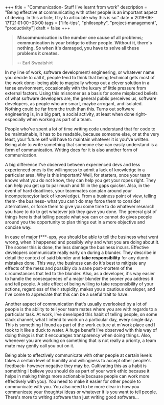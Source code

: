 +++
title = "Communication- Stuff I've learnt from work"
description = "Being effective at communicating with other people is an important aspect of deving. In this article, I try to articulate why this is so."
date = 2019-06-17T21:01:00+03:00
tags = ["life-tips", "philosophy", "project-management", "productivity"]
draft = false
+++

> **Miscommunication is the number one cause of all problems; communication is your bridge to other people. Without it, there's nothing. So when it's damaged, you have to solve all these problems it creates.**
>
> -- Earl Sweatshirt

In my line of work, software development/ engineering, or whatever name you decide to call it, people tend to think that being technical gets most of the work done- being able to magically whoop out a clever solution in a tense environment, occasionally with the luxury of little pressure from external factors. Using this misnomer as a basis for some misplaced beliefs of what software developers are, the general public perceives us, software developers, as people who are smart, maybe arrogant, and isolated. Nothing could be far from the truth than this. Turns out software engineering is, in a big part, a social activity, at least when done right- especially when working as part of a team.

People who've spent a lot of time writing code understand that for code to be maintainable, it has to be readable, because someone else, or at the very least, your future self will have to maintain whatever it is you've written. Being able to write something that someone else can easily understand is a form of communication. Writing docs for it is also another form of communication.

A big difference I've observed between experienced devs and less experienced ones is the willingness to admit a lack of knowledge in a particular area. Why is this important? Well, for starters, once your team knows what you do not know, they can help you get your ropes right. They can help you get up to par much and fill in the gaps quicker. Also, in the event of hard deadlines, your teammates can plan around your incompetency(or lack of knowledge). From a business point of view, telling them- the business- what you can't do may force them to consider alternatives, or force them to give you some time to do whatever research you have to do to get whatever job they gave you done. The general gist of things here is that telling people what you can or cannot do gives people around you the opportunity to plan things out in a more objective and concise way.

In case of major f\*\*\*-ups, you should be able to tell the business what went wrong, when it happened and possibly why and what you are doing about it. The sooner this is done, the less damage the business incurs. Effective developers communicate really early on during a blunder. They describe in detail the context of said  blunder and **take responsibility** for any dumb mistakes done. This way, the business can do it's best to mitigate any effects of the mess and possibly do a sane post-mortem of the circumstances that led to the blunder. Also, as a developer, it's way easier to handle the consequences of a major blunder the sooner you address it and tell people. A side effect of being willing to take responsibility of your actions, regardless of their stupidity, makes you a cautious developer, and I've come to appreciate that this can be a useful trait to have.

Another aspect of communication that's usually overlooked by a lot of people is the ability to tell your team mates where you are with regards to a particular task. At work, I've developed this habit of telling people, on some slack channel, what I intend to work on a particular day, every single day. This is something I found as part of the work culture at m'work place and I took to it like a duck to water. A huge benefit I've observed with this way of doing things is that it encourages transparency when doing things. Also, whenever you are working on something that is not really a priority, a team mate may gently call you out on it.

Being able to effectively communicate with other people at certain levels takes a certain level of humility and willingness to accept other people's feedback- however negative they may be. Cultivating this as a habit is something I believe you should do as part of your work ethic because it helps in making things more actionable(because people can work more effectively with you). You need to make it easier for other people to communicate with you. You also need to be more clear in how you communicate your thoughts/ ideas or whatever it is you want to tell people. There's more to writing software than just writing good software...
